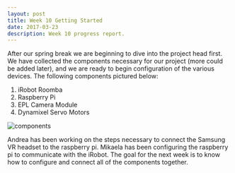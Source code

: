 ```yaml
---
layout: post
title: Week 10 Getting Started
date: 2017-03-23
description: Week 10 progress report.
---
```

After our spring break we are beginning to dive into the project head first. We have collected the components necessary for our project (more could be added later), and we are ready to begin configuration of the various devices. The following components pictured below:
1. iRobot Roomba
2. Raspberry Pi
3. EPL Camera Module
4. Dynamixel Servo Motors

![components]({{site.baseurl}}/assets/img/components.png)

Andrea has been working on the steps necessary to connect the Samsung VR headset to the raspberry pi. Mikaela has been configuring the raspberry pi to communicate with the iRobot. The goal for the next week is to know how to configure and connect all of the components together.
